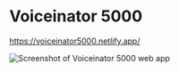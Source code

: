 # Voiceinator 5000

https://voiceinator5000.netlify.app/

![Screenshot of Voiceinator 5000 web app](https://lh3.googleusercontent.com/gp9AZs6vBsAbr6glY_F3J-exY-IR4mz6vO7dAATFhsbFxzv9H57uJTusEQtD27ae_07Ou2v4i34-SpHVp-m2j8SYwBMxOw3_ht6nq2gvxigyJzoOreYRexhVbORNHRfBvxOTqYGfXw=w2400)

